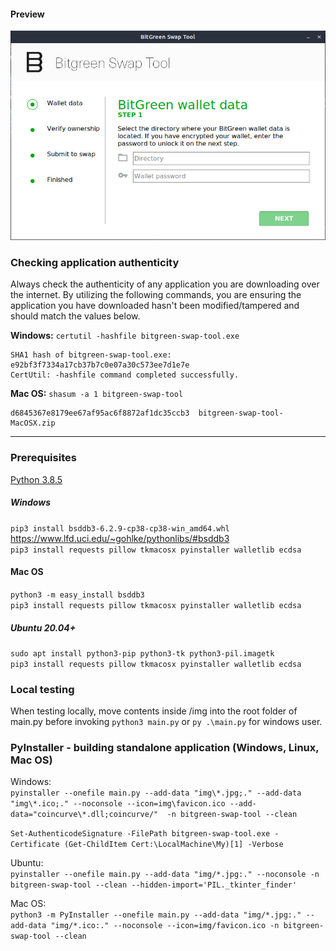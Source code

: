 #### Preview
![preview.png](img/preview.jpg)

### Checking application authenticity
Always check the authenticity of any application you are downloading over the internet. By utilizing the following commands, you are ensuring the application you have downloaded hasn't been modified/tampered and should match the values below.

**Windows:** `certutil -hashfile bitgreen-swap-tool.exe`
```
SHA1 hash of bitgreen-swap-tool.exe:
e92bf3f7334a17cb37b7c0e07a30c573ee7d1e7e
CertUtil: -hashfile command completed successfully.
```

**Mac OS:** `shasum -a 1 bitgreen-swap-tool`
```
d6845367e8179ee67af95ac6f8872af1dc35ccb3  bitgreen-swap-tool-MacOSX.zip
```

---


### Prerequisites
[Python 3.8.5](https://www.python.org/downloads/release/python-385/)

##### Windows
`pip3 install bsddb3-6.2.9-cp38-cp38-win_amd64.whl` https://www.lfd.uci.edu/~gohlke/pythonlibs/#bsddb3  
`pip3 install requests pillow tkmacosx pyinstaller walletlib ecdsa`

#### Mac OS
`python3 -m easy_install bsddb3`  
`pip3 install requests pillow tkmacosx pyinstaller walletlib ecdsa`

##### __Ubuntu 20.04+__
`sudo apt install python3-pip python3-tk python3-pil.imagetk`  
`pip3 install requests pillow tkmacosx pyinstaller walletlib ecdsa`

### Local testing
When testing locally, move contents inside /img into the root folder of main.py before invoking `python3 main.py` or `py .\main.py` for windows user.

### PyInstaller - building standalone application (Windows, Linux, Mac OS)
Windows:  
```pyinstaller --onefile main.py --add-data "img\*.jpg;." --add-data "img\*.ico;." --noconsole --icon=img\favicon.ico --add-data="coincurve\*.dll;coincurve/"  -n bitgreen-swap-tool --clean```  

```Set-AuthenticodeSignature -FilePath bitgreen-swap-tool.exe -Certificate (Get-ChildItem Cert:\LocalMachine\My)[1] -Verbose```

Ubuntu:  
```pyinstaller --onefile main.py --add-data "img/*.jpg:." --noconsole -n bitgreen-swap-tool --clean --hidden-import='PIL._tkinter_finder'```

Mac OS:  
```python3 -m PyInstaller --onefile main.py --add-data "img/*.jpg:." --add-data "img/*.ico:." --noconsole --icon=img/favicon.ico -n bitgreen-swap-tool --clean```